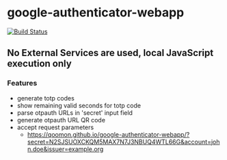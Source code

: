 # google-authenticator-webapp
[![Build Status](https://travis-ci.org/qoomon/google-authenticator-webapp.svg?branch=master)](https://travis-ci.org/qoomon/google-authenticator-webapp)

## No External Services are used, local JavaScript execution only

### Features
* generate totp codes
* show remaining valid seconds for totp code
* parse otpauth URLs in 'secret' input field
* generate otpauth URL QR code
* accept request parameters
  * https://qoomon.github.io/google-authenticator-webapp/?secret=N2SJSUOXCKQM5MAX7N7J3NBUQ4WTL66G&account=john.doe&issuer=example.org
